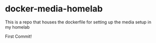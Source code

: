 # docker-media-homelab
This is a repo that houses the dockerfile for setting up the media setup in my homelab

First Commit!
